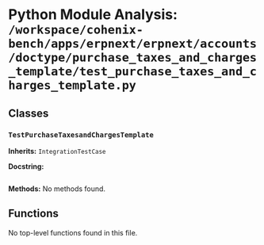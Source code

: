 # Python Module Analysis: `/workspace/cohenix-bench/apps/erpnext/erpnext/accounts/doctype/purchase_taxes_and_charges_template/test_purchase_taxes_and_charges_template.py`

## Classes

### `TestPurchaseTaxesandChargesTemplate`
**Inherits:** `IntegrationTestCase`


**Docstring:**
```

```

**Methods:**
No methods found.




## Functions

No top-level functions found in this file.
